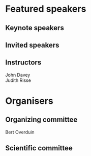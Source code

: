 # Featured speakers

## Keynote speakers


## Invited speakers


## Instructors

John Davey  
Judith Risse  

# Organisers


## Organizing committee

Bert Overduin 

## Scientific committee
